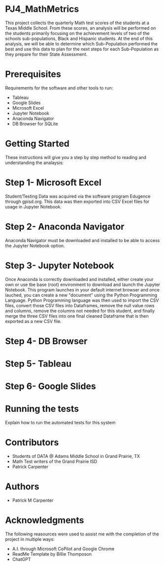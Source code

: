 # PJ4_MathMetrics

This project collects the quarterly Math test scores of the students at a Texas Middle School. 
From these scores, an analysis will be performed on the students primarily focusing on the achievement levels of two of the schools sub-populations, Black and Hispanic students. At the end of this analysis, we will be able to determine which Sub-Population performed the best and use this data to plan for the next steps for each Sub-Population as they prepare for their State Assessment. 

# Prerequisites 
Requirements for the software and other tools to run:

- Tableau
- Google Slides
- Microsoft Excel
- Jupyter Notebook
- Anaconda Navigator 
- DB Browser for SQLite
  

# Getting Started
These instructions will give you a step by step method to reading and understanding the analaysis:

# Step 1- Microsoft Excel 
Student/Testing Data was acquired via the software program Edugence through gpisd.org. 
This data was then exported into CSV Excel files for usage in Jupyter Notebook.  

# Step 2- Anaconda Navigator  
Anaconda Navigator must be downloaded and installed to be able to access the Jupyter Notebook option. 

# Step 3- Jupyter Notebook
Once Anaconda is correctly downloaded and installed, either create your own or use tbe base (root) environment to download and launch the Jupyter Notebook. 
This program launches in your default internet browser and once lauched, you can create a new "document" using the Python Programming Language. 
Python Programming language was then used to import the CSV files, convert those CSV files into Dataframes, remove the null value rows and columns, remove the columns not needed for this student, and finally merge the three CSV files into one final cleaned Dataframe that is then exported as a new CSV file. 

# Step 4- DB Browser

# Step 5- Tableau

# Step 6- Google Slides

# Running the tests
Explain how to run the automated tests for this system

# Contributors
- Students of DATA @ Adams Middle School in Grand Prairie, TX
- Math Test writers of the Grand Prairie ISD
- Patrick Carpenter

# Authors
- Patrick M Carpenter

# Acknowledgments
The following reasources were used to assist me with the completion of the project in multiple ways: 

- A.I. through Microsoft CoPilot and Google Chrome
- ReadMe Template by Billie Thomposon
- ChatGPT
